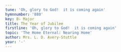 ```yaml
---
tune: 'Oh, glory to God!  it is coming again'
hymnnumber: '880'
key: B♭ Major
title: The Year of Jubilee
firstline: 'Oh, glory to God!  it is coming again'
topic: 'The Home Eternal: Nearing Home'
author: Mrs. L. D. Avery-Stuttle
year: '-'
---
```

